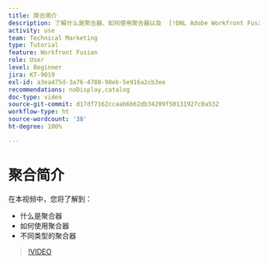 ```yaml
---
title: 聚合简介
description: 了解什么是聚合器、如何使用聚合器以及  [!DNL Adobe Workfront Fusion] 中不同类型的聚合器。
activity: use
team: Technical Marketing
type: Tutorial
feature: Workfront Fusion
role: User
level: Beginner
jira: KT-9019
exl-id: a3ea475d-3a76-4788-98eb-5e916a2cb3ee
recommendations: noDisplay,catalog
doc-type: video
source-git-commit: d17df7162ccaab6b62db34209f50131927c0a532
workflow-type: ht
source-wordcount: '38'
ht-degree: 100%

---
```


# 聚合简介

在本视频中，您将了解到：

* 什么是聚合器
* 如何使用聚合器
* 不同类型的聚合器

>[!VIDEO](https://video.tv.adobe.com/v/335279/?quality=12&learn=on&enablevpops)

